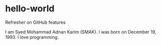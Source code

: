 # hello-world
Refresher on GitHub features

I am Syed Mohammad Adnan Karim (SMAK). 
I was born on December 19, 1993.
I love programming.
